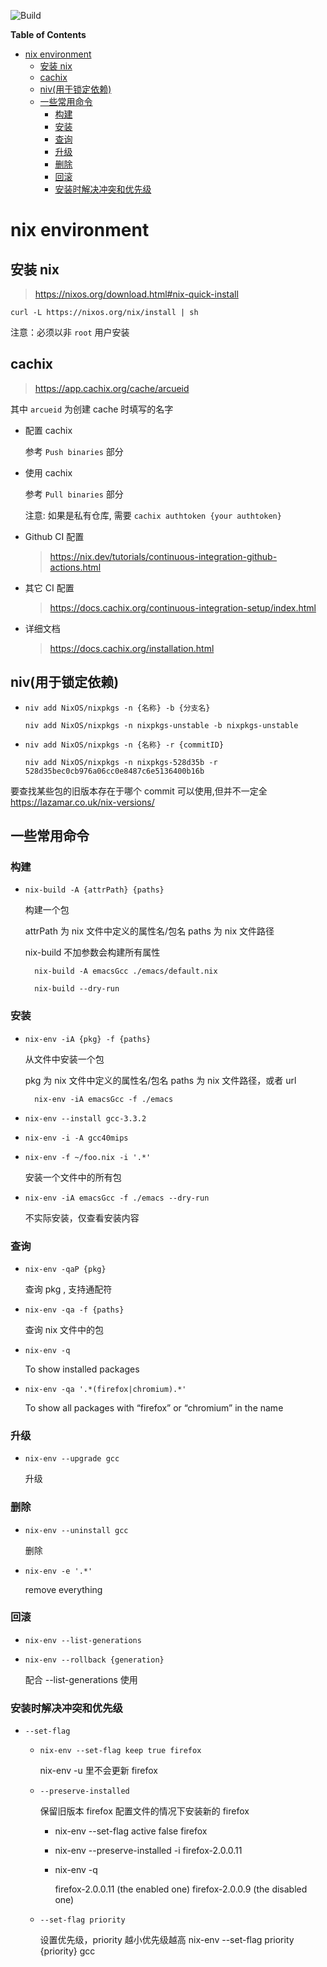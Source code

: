 ![Build](https://github.com/zy9306/nix-home/workflows/Build/badge.svg)

<!-- markdown-toc start - Don't edit this section. Run M-x markdown-toc-refresh-toc -->
**Table of Contents**

- [nix environment](#nix-environment)
    - [安装 nix](#安装-nix)
    - [cachix](#cachix)
    - [niv(用于锁定依赖)](#niv用于锁定依赖)
    - [一些常用命令](#一些常用命令)
        - [构建](#构建)
        - [安装](#安装)
        - [查询](#查询)
        - [升级](#升级)
        - [删除](#删除)
        - [回滚](#回滚)
        - [安装时解决冲突和优先级](#安装时解决冲突和优先级)

<!-- markdown-toc end -->


# nix environment

## 安装 nix

> https://nixos.org/download.html#nix-quick-install

```shell
curl -L https://nixos.org/nix/install | sh
```

注意：必须以非 `root` 用户安装

## cachix

> https://app.cachix.org/cache/arcueid

其中 `arcueid` 为创建 cache 时填写的名字

- 配置 cachix

    参考 `Push binaries` 部分

- 使用 cachix

    参考 `Pull binaries` 部分

    注意: 如果是私有仓库, 需要 `cachix authtoken {your authtoken}`

- Github CI 配置

    > https://nix.dev/tutorials/continuous-integration-github-actions.html

- 其它 CI 配置

    > https://docs.cachix.org/continuous-integration-setup/index.html

- 详细文档

    > https://docs.cachix.org/installation.html
    
## niv(用于锁定依赖)

- `niv add NixOS/nixpkgs -n {名称} -b {分支名}`

    `niv add NixOS/nixpkgs -n nixpkgs-unstable -b nixpkgs-unstable`

- `niv add NixOS/nixpkgs -n {名称} -r {commitID}`

    `niv add NixOS/nixpkgs -n nixpkgs-528d35b -r 528d35bec0cb976a06cc0e8487c6e5136400b16b`

要查找某些包的旧版本存在于哪个 commit 可以使用,但并不一定全 https://lazamar.co.uk/nix-versions/


## 一些常用命令

### 构建

- `nix-build -A {attrPath} {paths}`
    
    构建一个包
    
    attrPath 为 nix 文件中定义的属性名/包名 paths 为 nix 文件路径
    
    nix-build 不加参数会构建所有属性
    
        nix-build -A emacsGcc ./emacs/default.nix
    
        nix-build --dry-run

### 安装

- `nix-env -iA {pkg} -f {paths}`
    
    从文件中安装一个包
    
    pkg 为 nix 文件中定义的属性名/包名 paths 为 nix 文件路径，或者 url
    
        nix-env -iA emacsGcc -f ./emacs

- `nix-env --install gcc-3.3.2`

- `nix-env -i -A gcc40mips`

- `nix-env -f ~/foo.nix -i '.*'`
    
    安装一个文件中的所有包

- `nix-env -iA emacsGcc -f ./emacs --dry-run`
    
    不实际安装，仅查看安装内容

### 查询

- `nix-env -qaP {pkg}`
    
    查询 pkg , 支持通配符

- `nix-env -qa -f {paths}`
    
    查询 nix 文件中的包

- `nix-env -q`
    
    To show installed packages

- `nix-env -qa '.*(firefox|chromium).*'`
    
    To show all packages with “firefox” or “chromium” in the name

### 升级

- `nix-env --upgrade gcc`
    
    升级

### 删除

- `nix-env --uninstall gcc`
    
    删除

- `nix-env -e '.*'`
    
    remove everything

### 回滚

- `nix-env --list-generations`

- `nix-env --rollback {generation}`
    
    配合 --list-generations 使用

### 安装时解决冲突和优先级

- `--set-flag`
    - `nix-env --set-flag keep true firefox`
        
        nix-env -u 里不会更新 firefox
    
    - `--preserve-installed`
        
        保留旧版本 firefox 配置文件的情况下安装新的 firefox
        
        - nix-env --set-flag active false firefox
        - nix-env --preserve-installed -i firefox-2.0.0.11
        - nix-env -q

          firefox-2.0.0.11 (the enabled one) firefox-2.0.0.9 (the disabled one)
    
    - `--set-flag priority`
        
        设置优先级，priority 越小优先级越高 nix-env --set-flag priority {priority} gcc
